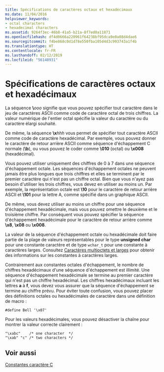 ```yaml
---
title: Spécifications de caractères octaux et hexadécimaux
ms.date: 11/04/2016
helpviewer_keywords:
- octal characters
- hexadecimal characters
ms.assetid: 9264f3ec-46b8-41a5-b21a-8f7ed0a11871
ms.openlocfilehash: df4d0666a220961f64238bf95dca9e0a08d4dae6
ms.sourcegitcommit: f4be868c0d1d78e550fba105d4d3c993743a1f4b
ms.translationtype: HT
ms.contentlocale: fr-FR
ms.lasthandoff: 02/12/2019
ms.locfileid: "56148931"
---
```

# <a name="octal-and-hexadecimal-character-specifications"></a>Spécifications de caractères octaux et hexadécimaux

La séquence **\\**<em>ooo</em> signifie que vous pouvez spécifier tout caractère dans le jeu de caractères ASCII comme code de caractère octal de trois chiffres. La valeur numérique de l'entier octal spécifie la valeur du caractère ou du caractère élargi souhaité.

De même, la séquence **\x**<em>hhh</em> vous permet de spécifier tout caractère ASCII comme code de caractère hexadécimal. Par exemple, vous pouvez donner le caractère de retour arrière ASCII comme séquence d'échappement C normale (**\b**), ou vous pouvez le coder comme **\010** (octal) ou **\x008** (hexadécimal).

Vous pouvez utiliser uniquement des chiffres de 0 à 7 dans une séquence d'échappement octale. Les séquences d'échappement octales ne peuvent jamais être plus longues que trois chiffres et elles se terminent par le premier caractère qui n'est pas un chiffre octal. Bien que vous n'ayez pas besoin d'utiliser les trois chiffres, vous devez en utiliser au moins un. Par exemple, la représentation octale est **\10** pour le caractère de retour arrière ASCII et **\101** pour la lettre A, comme spécifié dans un graphique ASCII.

De même, vous devez utiliser au moins un chiffre pour une séquence d'échappement hexadécimale, mais vous pouvez omettre le deuxième et le troisième chiffre. Par conséquent vous pouvez spécifier la séquence d'échappement hexadécimale pour le caractère de retour arrière comme **\x8**, **\x08** ou **\x008**.

La valeur de la séquence d'échappement octale ou hexadécimale doit faire partie de la plage de valeurs représentables pour le type **unsigned char** pour une constante caractère et de type `wchar_t` pour une constante à caractères larges. Consultez [Caractères multioctets et larges](../c-language/multibyte-and-wide-characters.md) pour obtenir des informations sur les constantes à caractères larges.

Contrairement aux constantes octales d'échappement, le nombre de chiffres hexadécimaux d'une séquence d'échappement est illimité. Une séquence d'échappement hexadécimale se termine au premier caractère qui n'est pas un chiffre hexadécimal. Les chiffres hexadécimaux incluant les lettres **a** à **f**, vous devez vous assurer que la séquence d'échappement se termine au chiffre prévu. Pour éviter toute confusion, vous pouvez placer des définitions octales ou hexadécimales de caractère dans une définition de macro :

```
#define Bell '\x07'
```

Pour les valeurs hexadécimales, vous pouvez désactiver la chaîne pour montrer la valeur correcte clairement :

```
"\xabc"    /* one character  */
"\xab" "c" /* two characters */
```

## <a name="see-also"></a>Voir aussi

[Constantes caractère C](../c-language/c-character-constants.md)

